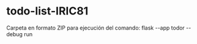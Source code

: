 # todo-list-IRIC81
Carpeta en formato ZIP para ejecución del comando: flask --app todor --debug run
